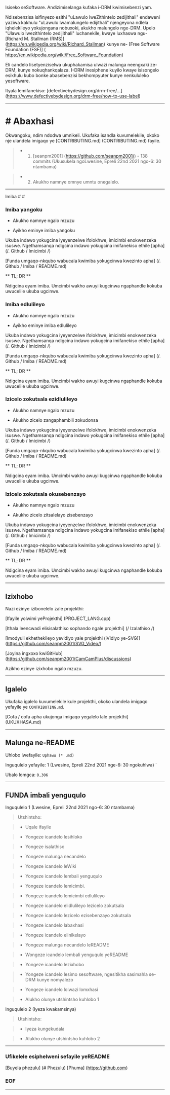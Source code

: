 Isiseko seSoftware. Andizimiselanga kufaka i-DRM kwimisebenzi yam.

Ndisebenzisa isifinyezo esithi "uLawulo lweZithintelo zedijithali" endaweni yaziwa kakhulu "uLawulo lwamalungelo edijithali" njengeyona ndlela iqhelekileyo yokujongana nobuxoki, akukho malungelo nge-DRM. Upelo "Ulawulo lwezithintelo zedijithali" luchanekile, kwaye luxhaswa ngu- [Richard M. Stallman (RMS)] (https://en.wikipedia.org/wiki/Richard_Stallman) kunye ne- [Free Software Foundation (FSF)] ( https://en.wikipedia.org/wiki/Free_Software_Foundation)

Eli candelo lisetyenziselwa ukuphakamisa ulwazi malunga neengxaki ze-DRM, kunye nokuqhankqalaza. I-DRM inesiphene kuyilo kwaye isisongelo esikhulu kubo bonke abasebenzisi bekhompyuter kunye nenkululeko yesoftware.

Ityala lemifanekiso: [defectivebydesign.org/drm-free/...] (https://www.defectivebydesign.org/drm-free/how-to-use-label)

***

# # Abaxhasi

Okwangoku, ndim ndodwa umnikeli. Ukufaka isandla kuvumelekile, okoko nje ulandela imigaqo ye [CONTRIBUTING.md] (CONTRIBUTING.md) fayile.

> * 1. [seanpm2001] (https://github.com/seanpm2001/) - 138 commits (Ukusukela ngoLwesine, Epreli 22nd 2021 ngo-6: 30 ntambama)

> * 2. Akukho namnye omnye umntu onegalelo.

***

Imiba # #

### Imiba yangoku

* Akukho namnye ngalo mzuzu

* Ayikho eminye imiba yangoku

Ukuba indawo yokugcina iyeyenzelwe ifolokhwe, imicimbi enokwenzeka isuswe. Ngethamsanqa ndigcina indawo yokugcina imifanekiso ethile [apha] (/. Github / Imicimbi /)

[Funda umgaqo-nkqubo wabucala kwimiba yokugcinwa kwezinto apha] (/. Github / Imiba / README.md)

** TL; DR **

Ndigcina eyam imiba. Umcimbi wakho awuyi kugcinwa ngaphandle kokuba uwucelile ukuba ugcinwe.

### Imiba edlulileyo

* Akukho namnye ngalo mzuzu

* Ayikho eminye imiba edlulileyo

Ukuba indawo yokugcina iyeyenzelwe ifolokhwe, imicimbi enokwenzeka isuswe. Ngethamsanqa ndigcina indawo yokugcina imifanekiso ethile [apha] (/. Github / Imicimbi /)

[Funda umgaqo-nkqubo wabucala kwimiba yokugcinwa kwezinto apha] (/. Github / Imiba / README.md)

** TL; DR **

Ndigcina eyam imiba. Umcimbi wakho awuyi kugcinwa ngaphandle kokuba uwucelile ukuba ugcinwe.

### Izicelo zokutsala ezidlulileyo

* Akukho namnye ngalo mzuzu

* Akukho zicelo zangaphambili zokudonsa

Ukuba indawo yokugcina iyeyenzelwe ifolokhwe, imicimbi enokwenzeka isuswe. Ngethamsanqa ndigcina indawo yokugcina imifanekiso ethile [apha] (/. Github / Imicimbi /)

[Funda umgaqo-nkqubo wabucala kwimiba yokugcinwa kwezinto apha] (/. Github / Imiba / README.md)

** TL; DR **

Ndigcina eyam imiba. Umcimbi wakho awuyi kugcinwa ngaphandle kokuba uwucelile ukuba ugcinwe.

### Izicelo zokutsala okusebenzayo

* Akukho namnye ngalo mzuzu

* Akukho zicelo zitsalelayo zisebenzayo

Ukuba indawo yokugcina iyeyenzelwe ifolokhwe, imicimbi enokwenzeka isuswe. Ngethamsanqa ndigcina indawo yokugcina imifanekiso ethile [apha] (/. Github / Imicimbi /)

[Funda umgaqo-nkqubo wabucala kwimiba yokugcinwa kwezinto apha] (/. Github / Imiba / README.md)

** TL; DR **

Ndigcina eyam imiba. Umcimbi wakho awuyi kugcinwa ngaphandle kokuba uwucelile ukuba ugcinwe.

***

## Izixhobo

Nazi ezinye izibonelelo zale projekthi:

[Ifayile yolwimi yeProjekthi] (PROJECT_LANG.cpp)

[Ithala leencwadi elisisalathiso sophando ngale projekthi] (/ Izalathiso /)

[Imodyuli ekhethekileyo yevidiyo yale projekthi (iVidiyo ye-SVG)] (https://github.com/seanpm2001/SVG_Video/)

[Joyina ingxoxo kwiGitHub] (https://github.com/seanpm2001/CamCamPlus/discussions)

Azikho ezinye izixhobo ngalo mzuzu.

***

## Igalelo

Ukufaka igalelo kuvumelekile kule projekthi, okoko ulandela imigaqo yefayile ye `CONTRIBUTING.md`.

[Cofa / cofa apha ukujonga imigaqo yegalelo lale projekthi] (UKUXHASA.md)

***

## Malunga ne-README

Uhlobo lwefayile: `Uphawu (* .md)`

Inguqulelo yefayile: 1 (Lwesine, Epreli 22nd 2021 nge-6: 30 ngokuhlwa) `

Ubalo lomgca: `0,306`

***

## FUNDA imbali yenguqulo

Inguqulelo 1 (Lwesine, Epreli 22nd 2021 ngo-6: 30 ntambama)

> Utshintsho:

> * Uqale ifayile

> * Yongeze icandelo lesihloko

> * Yongeze isalathiso

> * Yongeze malunga necandelo

> * Yongeze icandelo leWiki

> * Yongeze icandelo lembali yenguqulo

> * Yongeze icandelo lemicimbi.

> * Yongeze icandelo lemicimbi edlulileyo

> * Yongeze icandelo elidlulileyo lezicelo zokutsala

> * Yongeze icandelo lezicelo ezisebenzayo zokutsala

> * Yongeze icandelo labaxhasi

> * Yongeze icandelo elinikelayo

> * Yongeze malunga necandelo leREADME

> * Wongeze icandelo lembali yenguqulo yeREADME

> * Yongeze icandelo lezixhobo

> * Yongeze icandelo lesimo sesoftware, ngesitikha sasimahla se-DRM kunye nomyalezo

> * Yongeze icandelo lolwazi lomxhasi

> * Alukho olunye utshintsho kuhlobo 1

Inguqulelo 2 (Iyeza kwakamsinya)

> Utshintsho:

> * Iyeza kungekudala

> * Alukho olunye utshintsho kuhlobo 2

***

### Ufikelele esiphelweni sefayile yeREADME

[Buyela phezulu] (# Phezulu) [Phuma] (https://github.com)

### EOF

***
